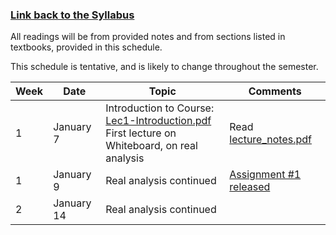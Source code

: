 <h3><a href="https://github.com/ajingj82/stochapprox/">Link back to the Syllabus</a></h3>

All readings will be from provided notes and from sections listed in textbooks, provided in this schedule. 

This schedule is tentative, and is likely to change throughout the semester. 


Week | Date | Topic | Comments
------------ | ------------- | ------------- | -------------
1| January 7 | Introduction to Course: <a href="lectures/Lec1-Introduction.pdf">Lec1-Introduction.pdf</a> <br> First lecture on Whiteboard, on real analysis | Read <a href="lectures/lecture_notes.pdf">lecture_notes.pdf</a> 
1 | January 9 | Real analysis continued | <a href="assignments/ass1.pdf">Assignment #1 released</a>
2 | January 14 | Real analysis continued |

